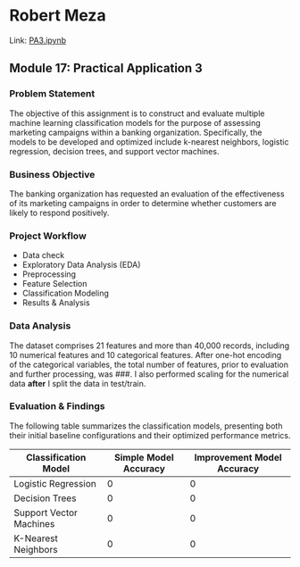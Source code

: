 # Robert Meza
Link: [PA3.ipynb](https://cnn.com/)

## Module 17: Practical Application 3

### Problem Statement
The objective of this assignment is to construct and evaluate multiple machine learning classification models for the purpose of assessing marketing campaigns within a banking organization. Specifically, the models to be developed and optimized include k-nearest neighbors, logistic regression, decision trees, and support vector machines. 

### Business Objective
The banking organization has requested an evaluation of the effectiveness of its marketing campaigns in order to determine whether customers are likely to respond positively.

###  Project Workflow
- Data check
- Exploratory Data Analysis (EDA)
- Preprocessing
- Feature Selection
- Classification Modeling
- Results & Analysis

### Data Analysis
The dataset comprises 21 features and more than 40,000 records, including 10 numerical features and 10 categorical features. After one-hot encoding of the categorical variables, the total number of features, prior to evaluation and further processing, was ###. I also performed scaling for the numerical data **after** I split the data in test/train. 

### Evaluation & Findings
The following table summarizes the classification models, presenting both their initial baseline configurations and their optimized performance metrics.

| Classification Model | Simple Model Accuracy | Improvement Model Accuracy |
| --- | --- | --- |
| Logistic Regression | 0 | 0 |
| Decision Trees | 0 | 0 |
| Support Vector Machines | 0 | 0 |
| K-Nearest Neighbors | 0 | 0 | 
